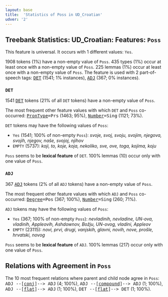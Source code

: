 ```yaml
---
layout: base
title:  'Statistics of Poss in UD_Croatian'
udver: '2'
---
```


## Treebank Statistics: UD_Croatian: Features: `Poss`

This feature is universal.
It occurs with 1 different values: `Yes`.

1908 tokens (1%) have a non-empty value of `Poss`.
435 types (1%) occur at least once with a non-empty value of `Poss`.
225 lemmas (1%) occur at least once with a non-empty value of `Poss`.
The feature is used with 2 part-of-speech tags: <tt><a href="hr-pos-DET.html">DET</a></tt> (1541; 1% instances), <tt><a href="hr-pos-ADJ.html">ADJ</a></tt> (367; 0% instances).

### `DET`

1541 <tt><a href="hr-pos-DET.html">DET</a></tt> tokens (21% of all `DET` tokens) have a non-empty value of `Poss`.

The most frequent other feature values with which `DET` and `Poss` co-occurred: <tt><a href="hr-feat-PronType.html">PronType</a></tt><tt>=Prs</tt> (1463; 95%), <tt><a href="hr-feat-Number.html">Number</a></tt><tt>=Sing</tt> (1121; 73%).

`DET` tokens may have the following values of `Poss`:

* `Yes` (1541; 100% of non-empty `Poss`): <em>svoje, svoj, svoju, svojim, njegova, svojih, njegov, naše, svojoj, njihov</em>
* `EMPTY` (5737): <em>koji, to, koje, koja, nekoliko, sve, ove, toga, kojima, koju</em>

`Poss` seems to be **lexical feature** of `DET`. 100% lemmas (10) occur only with one value of `Poss`.

### `ADJ`

367 <tt><a href="hr-pos-ADJ.html">ADJ</a></tt> tokens (2% of all `ADJ` tokens) have a non-empty value of `Poss`.

The most frequent other feature values with which `ADJ` and `Poss` co-occurred: <tt><a href="hr-feat-Degree.html">Degree</a></tt><tt>=Pos</tt> (367; 100%), <tt><a href="hr-feat-Number.html">Number</a></tt><tt>=Sing</tt> (260; 71%).

`ADJ` tokens may have the following values of `Poss`:

* `Yes` (367; 100% of non-empty `Poss`): <em>nevladinih, nevladine, UN-ova, vladinih, Appleovih, Ashdownov, Božju, UN-ovog, vladini, Appleov</em>
* `EMPTY` (23115): <em>novi, prvi, drugi, vanjskih, glavni, novih, nove, prošle, hrvatski, novog</em>

`Poss` seems to be **lexical feature** of `ADJ`. 100% lemmas (217) occur only with one value of `Poss`.

## Relations with Agreement in `Poss`

The 10 most frequent relations where parent and child node agree in `Poss`:
<tt>ADJ --[<tt><a href="hr-dep-conj.html">conj</a></tt>]--> ADJ</tt> (4; 100%),
<tt>ADJ --[<tt><a href="hr-dep-compound.html">compound</a></tt>]--> ADJ</tt> (1; 100%),
<tt>ADJ --[<tt><a href="hr-dep-flat.html">flat</a></tt>]--> ADJ</tt> (1; 100%),
<tt>DET --[<tt><a href="hr-dep-flat.html">flat</a></tt>]--> DET</tt> (1; 100%).

